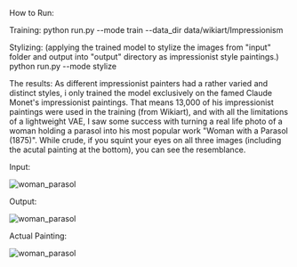 How to Run:

Training:
python run.py --mode train --data_dir data/wikiart/Impressionism

Stylizing: (applying the trained model to stylize the images from "input" folder and output into "output" directory as impressionist style paintings.)
python run.py --mode stylize

The results:
As different impressionist painters had a rather varied and distinct styles, i only trained the model exclusively on the famed Claude Monet's impressionist paintings. That means 13,000 of his impressionist paintings were used in the training (from Wikiart), and with all the limitations of a lightweight VAE, I saw some success with turning a real life photo of a woman holding a parasol into his most popular work "Woman with a Parasol (1875)".
While crude, if you squint your eyes on all three images (including the acutal painting at the bottom), you can see the resemblance.

Input:

![woman_parasol](https://github.com/user-attachments/assets/fd7c5363-6e6b-4593-946f-2adc00474fc3)



Output:

![woman_parasol](https://github.com/user-attachments/assets/4035b374-a033-4b2a-a832-13a5e76ea054)


Actual Painting:

![woman_parasol](https://github.com/user-attachments/assets/eb60a8f9-1169-41d2-b23e-0ce360dc43e5)



